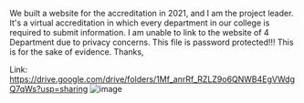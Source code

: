 We built a website for the accreditation in 2021, and I am the project leader. It's a virtual accreditation in which every department in our college is required to submit information. I am unable to link to the website of 4 Department due to privacy concerns. This file is password protected!!! This is for the sake of evidence. Thanks, 




Link: https://drive.google.com/drive/folders/1Mf_anrRf_RZLZ9o6QNWB4EgVWdgQ7qWs?usp=sharing
![image](https://user-images.githubusercontent.com/92636188/156870189-bafdffb6-ae5e-450c-9200-631a2ff77552.png)

